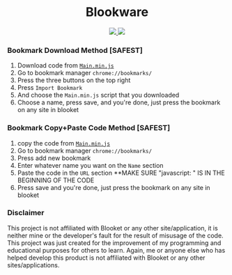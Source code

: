 
<h1 align="center">Blookware</h1>

<p align="center">
  <a>
  <a href="https://github.com/kuraise/Blookware/blob/main/Main.js/">
      <img src="https://img.shields.io/badge/status-works-brightgreen">
  </a>
  <a href="https://opensource.org/">
      <img src="https://img.shields.io/badge/Open%20Source-true-blue">
  </a>
</p>

<h3 align="left">Bookmark Download Method [SAFEST]</h1>

1. Download code from [`Main.min.js`](https://raw.githubusercontent.com/kuraise/Blookware/main/Main.min.js)
2. Go to bookmark manager `chrome://bookmarks/`
3. Press the three buttons on the top right
4. Press `Import Bookmark`
5. And choose the `Main.min.js` script that you downloaded
6. Choose a name, press save, and you're done, just press the bookmark on any site in blooket

<h3 align="left">Bookmark Copy+Paste Code Method [SAFEST]</h1>

1. copy the code from [`Main.min.js`](https://raw.githubusercontent.com/kuraise/Blookware/main/Main.min.js)
2. Go to bookmark manager `chrome://bookmarks/`
3. Press add new bookmark
4. Enter whatever name you want on the `Name` section
5. Paste the code in the `URL` section **MAKE SURE "javascript: " IS IN THE BEGINNING OF THE CODE
6. Press save and you're done, just press the bookmark on any site in blooket

<h3>Disclaimer</h3>
This project is not affiliated with Blooket or any other site/application, it is neither mine or the developer's fault for the result of misusage of the code. This project was just created for the improvement of my programming and educational purposes for others to learn. Again, me or anyone else who has helped develop this product is not affiliated with Blooket or any other sites/applications.

